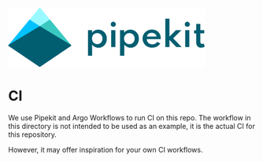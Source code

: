 [![Pipekit Logo](../assets/images/pipekit-logo.png)](https://pipekit.io)

# CI

We use Pipekit and Argo Workflows to run CI on this repo. The workflow in this directory is not intended to be used as an example, it is the actual CI for this repository.

However, it may offer inspiration for your own CI workflows.
